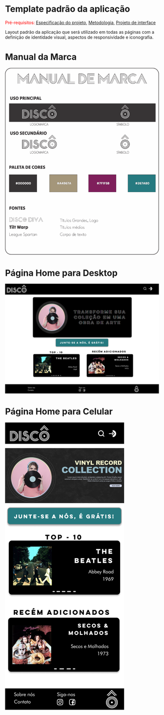 # Template padrão da aplicação

<span style="color:red">Pré-requisitos: <a href="03-Product-design.md"> Especificação do projeto</a></span>, <a href="04-Metodologia.md"> Metodologia</a>, <a href="05-Projeto-interface.md"> Projeto de interface</a>

Layout padrão da aplicação que será utilizado em todas as páginas com a definição de identidade visual, aspectos de responsividade e iconografia.
# Manual da Marca
![Manual-da-Marca](/templates/ManualDaMarca.png)


# Página Home para Desktop
![Home-Desktop](images/telas/HomeDesktop.png)
# Página Home para Celular
![Home-Celular](images/telas/Home.png)
